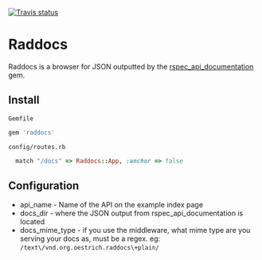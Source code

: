 [![Travis status](https://secure.travis-ci.org/oestrich/raddocs.png)](https://secure.travis-ci.org/oestrich/raddocs)


# Raddocs

Raddocs is a browser for JSON outputted by the [rspec_api_documentation](http://github.com/zipmark/rspec_api_documentation) gem.

## Install

`Gemfile`
```ruby
gem 'raddocs'
```

`config/routes.rb`

```ruby
  match "/docs" => Raddocs::App, :anchor => false
```

## Configuration
* api_name       - Name of the API on the example index page
* docs_dir       - where the JSON output from rspec_api_documentation is located
* docs_mime_type - if you use the middleware, what mime type are you serving your docs as, must be a regex. eg: `/text\/vnd.org.oestrich.raddocs\+plain/`